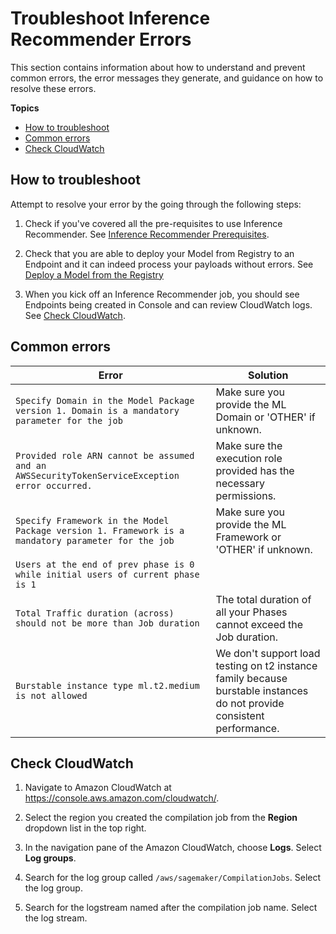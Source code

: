 # Troubleshoot Inference Recommender Errors<a name="neo-troubleshooting-compilation"></a>

This section contains information about how to understand and prevent common errors, the error messages they generate, and guidance on how to resolve these errors\. 

**Topics**
+ [How to troubleshoot](#neo-troubleshooting-compilation-how-to-use)
+ [Common errors](#neo-troubleshooting-compilation-infrastructure-errors)
+ [Check CloudWatch](#neo-troubleshooting-compilation-logs)

## How to troubleshoot<a name="neo-troubleshooting-compilation-how-to-use"></a>

Attempt to resolve your error by the going through the following steps:

1.  Check if you've covered all the pre-requisites to use Inference Recommender. See [Inference Recommender Prerequisites](https://docs.aws.amazon.com/sagemaker/latest/dg/inference-recommender-prerequisites.html).

2.  Check that you are able to deploy your Model from Registry to an Endpoint and it can indeed process your payloads without errors. See [Deploy a Model from the Registry](https://docs.aws.amazon.com/sagemaker/latest/dg/model-registry-deploy.html)

3.  When you kick off an Inference Recommender job, you should see Endpoints being created in Console and can review CloudWatch logs. See [Check CloudWatch]().

## Common errors<a name="neo-troubleshooting-compilation-framework-related-errors"></a>

| Error | Solution | 
| --- | --- | 
|   `Specify Domain in the Model Package version 1. Domain is a mandatory parameter for the job`   |  Make sure you provide the ML Domain or 'OTHER' if unknown.  | 
|  `Provided role ARN cannot be assumed and an AWSSecurityTokenServiceException error occurred.`  |  Make sure the execution role provided has the necessary permissions.  | 
|   `Specify Framework in the Model Package version 1. Framework is a mandatory parameter for the job`   |   Make sure you provide the ML Framework or 'OTHER' if unknown.   | 
|   `Users at the end of prev phase is 0 while initial users of current phase is 1`   |   |
|   `Total Traffic duration (across) should not be more than Job duration`   |   The total duration of all your Phases cannot exceed the Job duration.   |
|   `Burstable instance type ml.t2.medium is not allowed`   |   We don't support load testing on t2 instance family because burstable instances do not provide consistent performance.   |

## Check CloudWatch<a name="neo-troubleshooting-compilation-logs"></a>

1. Navigate to Amazon CloudWatch at [https://console\.aws\.amazon\.com/cloudwatch/](https://console.aws.amazon.com/cloudwatch/)\.

1. Select the region you created the compilation job from the **Region** dropdown list in the top right\.

1. In the navigation pane of the Amazon CloudWatch, choose **Logs**\. Select **Log groups**\.

1. Search for the log group called `/aws/sagemaker/CompilationJobs`\. Select the log group\.

1. Search for the logstream named after the compilation job name\. Select the log stream\.
